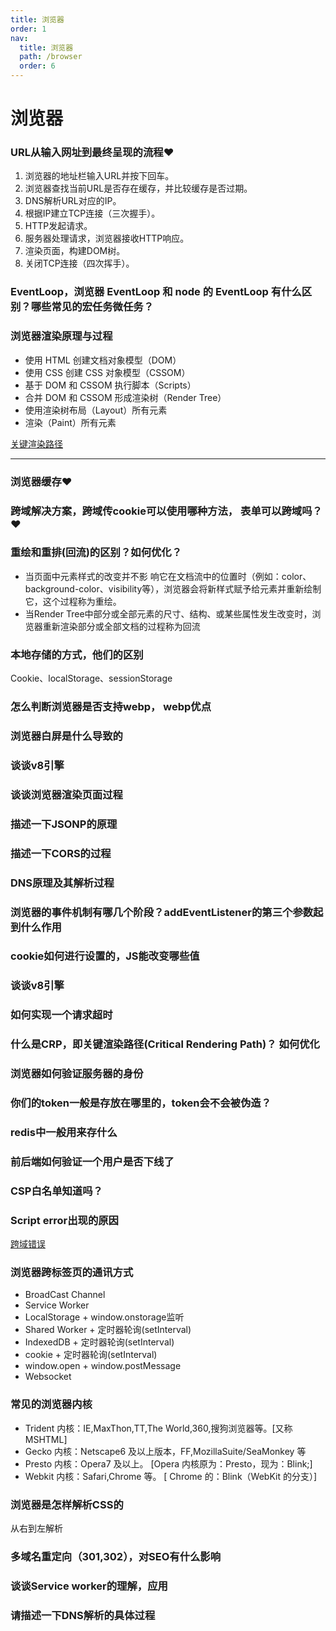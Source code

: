 ```yaml
---
title: 浏览器
order: 1
nav:
  title: 浏览器
  path: /browser
  order: 6
---
```


# 浏览器

### URL从输入网址到最终呈现的流程❤️
1. 浏览器的地址栏输入URL并按下回车。
2. 浏览器查找当前URL是否存在缓存，并比较缓存是否过期。
3. DNS解析URL对应的IP。
4. 根据IP建立TCP连接（三次握手）。
5. HTTP发起请求。
6. 服务器处理请求，浏览器接收HTTP响应。
7. 渲染页面，构建DOM树。
8. 关闭TCP连接（四次挥手）。

### EventLoop，浏览器 EventLoop 和 node 的 EventLoop 有什么区别？哪些常见的宏任务微任务？

### 浏览器渲染原理与过程
- 使用 HTML 创建文档对象模型（DOM）
- 使用 CSS 创建 CSS 对象模型（CSSOM）
- 基于 DOM 和 CSSOM 执行脚本（Scripts）
- 合并 DOM 和 CSSOM 形成渲染树（Render Tree）
- 使用渲染树布局（Layout）所有元素
- 渲染（Paint）所有元素

[关键渲染路径](https://mp.weixin.qq.com/s?__biz=MzA5NzkwNDk3MQ==&mid=2650588806&idx=1&sn=408a54e7c8102fd6944c9a40b119015a&scene=21#wechat_redirect)

--- 

### 浏览器缓存❤️

### 跨域解决方案，跨域传cookie可以使用哪种方法， 表单可以跨域吗？❤️

### 重绘和重排(回流)的区别？如何优化？
- 当页面中元素样式的改变并不影 响它在文档流中的位置时（例如：color、background-color、visibility等），浏览器会将新样式赋予给元素并重新绘制它，这个过程称为重绘。
- 当Render Tree中部分或全部元素的尺寸、结构、或某些属性发生改变时，浏览器重新渲染部分或全部文档的过程称为回流

### 本地存储的方式，他们的区别
Cookie、localStorage、sessionStorage

### 怎么判断浏览器是否支持webp， webp优点

### 浏览器白屏是什么导致的

### 谈谈v8引擎

### 谈谈浏览器渲染页面过程

### 描述一下JSONP的原理

### 描述一下CORS的过程

### DNS原理及其解析过程

### 浏览器的事件机制有哪几个阶段？addEventListener的第三个参数起到什么作用

### cookie如何进行设置的，JS能改变哪些值

### 谈谈v8引擎

### 如何实现一个请求超时

### 什么是CRP，即关键渲染路径(Critical Rendering Path)？ 如何优化

### 浏览器如何验证服务器的身份

### 你们的token一般是存放在哪里的，token会不会被伪造？

### redis中一般用来存什么

### 前后端如何验证一个用户是否下线了

### CSP白名单知道吗？

### Script error出现的原因
[跨域错误](https://www.alibabacloud.com/help/zh/doc-detail/88579.htm)

### 浏览器跨标签页的通讯方式
- BroadCast Channel
- Service Worker
- LocalStorage + window.onstorage监听
- Shared Worker + 定时器轮询(setInterval)
- IndexedDB + 定时器轮询(setInterval)
- cookie + 定时器轮询(setInterval)
- window.open + window.postMessage
- Websocket

### 常见的浏览器内核
- Trident 内核：IE,MaxThon,TT,The World,360,搜狗浏览器等。[又称 MSHTML]
- Gecko 内核：Netscape6 及以上版本，FF,MozillaSuite/SeaMonkey 等
- Presto 内核：Opera7 及以上。 [Opera 内核原为：Presto，现为：Blink;]
- Webkit 内核：Safari,Chrome 等。 [ Chrome 的：Blink（WebKit 的分支）]

### 浏览器是怎样解析CSS的
从右到左解析

### 多域名重定向（301,302），对SEO有什么影响

### 谈谈Service worker的理解，应用

### 请描述一下DNS解析的具体过程


